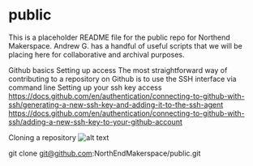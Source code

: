 # public
This is a placeholder README file for the public repo for Northend Makerspace. Andrew G. has a handful of useful scripts that we will be placing here for collaborative  and archival purposes. 

Github basics
Setting up access
The most straightforward way of contributing to a repository on Github is to use the SSH interface via command line
Setting up your ssh key access
https://docs.github.com/en/authentication/connecting-to-github-with-ssh/generating-a-new-ssh-key-and-adding-it-to-the-ssh-agent
https://docs.github.com/en/authentication/connecting-to-github-with-ssh/adding-a-new-ssh-key-to-your-github-account

Cloning a repository
![alt text](https://github.com/NorthEndMakerspace/public/cloning.png. "How to clone a repo")


git clone git@github.com:NorthEndMakerspace/public.git


